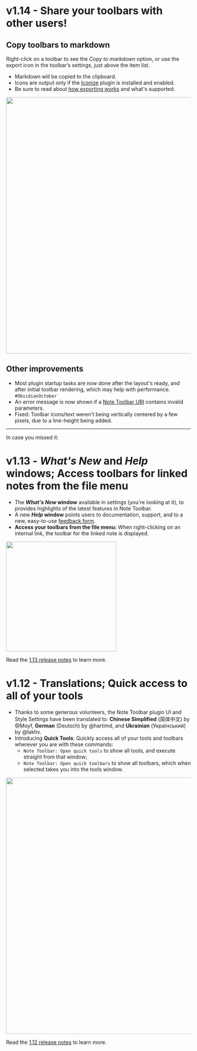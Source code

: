 # v1.14 - Share your toolbars with other users!

## Copy toolbars to markdown

Right-click on a toolbar to see the _Copy to markdown_ option, or use the export icon in the toolbar’s settings, just above the item list.

- Markdown will be copied to the clipboard.
- Icons are output only if the [Iconize](https://github.com/FlorianWoelki/obsidian-iconize) plugin is installed and enabled.
- Be sure to read about [how exporting works](https://github.com/chrisgurney/obsidian-note-toolbar/wiki/Importing-and-exporting) and what's supported.

<img src="https://github.com/user-attachments/assets/91bfa3d8-d8d3-41ff-baa9-e70cf192b0be" width="700"/>

## Other improvements

- Most plugin startup tasks are now done after the layout's ready, and after initial toolbar rendering, which may help with performance. `#ObsidianOctober`
- An error message is now shown if a [Note Toolbar URI](https://github.com/chrisgurney/obsidian-note-toolbar/wiki/Note-Toolbar-URIs) contains invalid parameters.
- Fixed: Toolbar icons/text weren't being vertically centered by a few pixels, due to a line-height being added.

---

In case you missed it:

# v1.13 - _What's New_ and _Help_ windows; Access toolbars for linked notes from the file menu

- The **_What's New_ window** available in settings (you're looking at it), to provides highlights of the latest features in Note Toolbar.
- A new **_Help_ window** points users to documentation, support, and to a new, easy-to-use [feedback form](https://forms.gle/2C38u9F8xTrutB1q8).
- **Access your toolbars from the file menu:** When right-clicking on an internal link, the toolbar for the linked note is displayed.

<a href="https://github.com/user-attachments/assets/8d650aaa-6b67-4a6b-8296-f27920214706">
    <img src="https://github.com/user-attachments/assets/8d650aaa-6b67-4a6b-8296-f27920214706" width="300"/>
</a>

Read the [1.13 release notes](https://github.com/chrisgurney/obsidian-note-toolbar/releases/tag/1.13) to learn more.

# v1.12 - Translations; Quick access to all of your tools

- Thanks to some generous volunteers, the Note Toolbar plugin UI and Style Settings have been translated to: **Chinese Simplified** (简体中文) by @Moyf, **German** (Deutsch) by @hartimd, and **Ukrainian** (Український) by @laktiv.
- Introducing **Quick Tools**: Quickly access all of your tools and toolbars wherever you are with these commands:
  - `Note Toolbar: Open quick tools` to show all tools, and execute straight from that window;
  - `Note Toolbar: Open quick toolbars` to show all toolbars, which when selected takes you into the tools window.

<a href="https://github.com/chrisgurney/obsidian-note-toolbar/releases/tag/1.12.1">
    <img src="https://github.com/user-attachments/assets/acbf87f9-7a66-49d8-9b82-df961f6c63d8" width="700"/>
</a>

Read the [1.12 release notes](https://github.com/chrisgurney/obsidian-note-toolbar/releases/tag/1.12.1) to learn more.